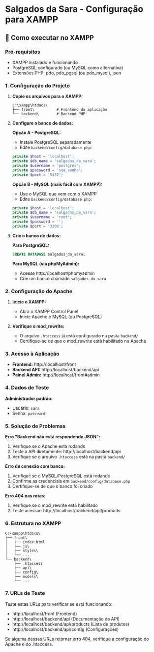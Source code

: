 # Salgados da Sara - Configuração para XAMPP

## 🚀 Como executar no XAMPP

### Pré-requisitos
- XAMPP instalado e funcionando
- PostgreSQL configurado (ou MySQL como alternativa)
- Extensões PHP: pdo, pdo_pgsql (ou pdo_mysql), json

### 1. Configuração do Projeto

1. **Copie os arquivos para o XAMPP:**
   ```
   C:\xampp\htdocs\
   ├── front\          # Frontend da aplicação
   └── backend\        # Backend PHP
   ```

2. **Configure o banco de dados:**
   
   **Opção A - PostgreSQL:**
   - Instale PostgreSQL separadamente
   - Edite `backend/config/database.php`:
   ```php
   private $host = 'localhost';
   private $db_name = 'salgados_da_sara';
   private $username = 'postgres';
   private $password = 'sua_senha';
   private $port = '5432';
   ```

   **Opção B - MySQL (mais fácil com XAMPP):**
   - Use o MySQL que vem com o XAMPP
   - Edite `backend/config/database.php`:
   ```php
   private $host = 'localhost';
   private $db_name = 'salgados_da_sara';
   private $username = 'root';
   private $password = '';
   private $port = '3306';
   ```

3. **Crie o banco de dados:**
   
   **Para PostgreSQL:**
   ```sql
   CREATE DATABASE salgados_da_sara;
   ```
   
   **Para MySQL (via phpMyAdmin):**
   - Acesse http://localhost/phpmyadmin
   - Crie um banco chamado `salgados_da_sara`

### 2. Configuração do Apache

1. **Inicie o XAMPP:**
   - Abra o XAMPP Control Panel
   - Inicie Apache e MySQL (ou PostgreSQL)

2. **Verifique o mod_rewrite:**
   - O arquivo `.htaccess` já está configurado na pasta `backend/`
   - Certifique-se de que o mod_rewrite está habilitado no Apache

### 3. Acesso à Aplicação

- **Frontend:** http://localhost/front
- **Backend API:** http://localhost/backend/api
- **Painel Admin:** http://localhost/front#admin

### 4. Dados de Teste

**Administrador padrão:**
- Usuário: `sara`
- Senha: `password`

### 5. Solução de Problemas

**Erro "Backend não está respondendo JSON":**
1. Verifique se o Apache está rodando
2. Teste a API diretamente: http://localhost/backend/api
3. Verifique se o arquivo `.htaccess` está na pasta `backend/`

**Erro de conexão com banco:**
1. Verifique se o MySQL/PostgreSQL está rodando
2. Confirme as credenciais em `backend/config/database.php`
3. Certifique-se de que o banco foi criado

**Erro 404 nas rotas:**
1. Verifique se o mod_rewrite está habilitado
2. Teste acessar: http://localhost/backend/api/products

### 6. Estrutura no XAMPP

```
C:\xampp\htdocs\
├── front\
│   ├── index.html
│   ├── js\
│   ├── styles\
│   └── ...
└── backend\
    ├── .htaccess
    ├── api\
    ├── config\
    ├── models\
    └── ...
```

### 7. URLs de Teste

Teste estas URLs para verificar se está funcionando:

- http://localhost/front (Frontend)
- http://localhost/backend/api (Documentação da API)
- http://localhost/backend/api/products (Lista de produtos)
- http://localhost/backend/api/config (Configurações)

Se alguma dessas URLs retornar erro 404, verifique a configuração do Apache e do .htaccess.
